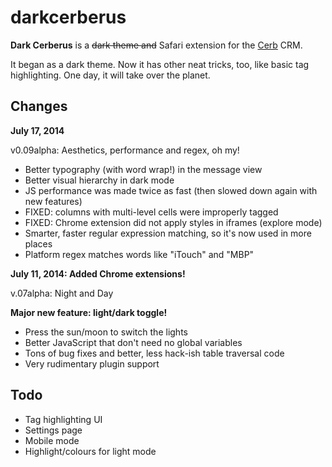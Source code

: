 darkcerberus
============

**Dark Cerberus** is a ~~dark theme and~~ Safari extension for the [Cerb](http://www.cerb6.com) CRM.

It began as a dark theme. Now it has other neat tricks, too, like basic tag highlighting. One day, it will take over the planet.

Changes
-------

**July 17, 2014**

v0.09alpha: Aesthetics, performance and regex, oh my!

* Better typography (with word wrap!) in the message view
* Better visual hierarchy in dark mode
* JS performance was made twice as fast (then slowed down again with new features)
* FIXED: columns with multi-level cells were improperly tagged
* FIXED: Chrome extension did not apply styles in iframes (explore mode)
* Smarter, faster regular expression matching, so it's now used in more places
* Platform regex matches words like "iTouch" and "MBP"


**July 11, 2014: Added Chrome extensions!**

v.07alpha: Night and Day

**Major new feature: light/dark toggle!**

* Press the sun/moon to switch the lights
* Better JavaScript that don't need no global variables
* Tons of bug fixes and better, less hack-ish table traversal code
* Very rudimentary plugin support

Todo
-----
* Tag highlighting UI
* Settings page
* Mobile mode
* Highlight/colours for light mode
